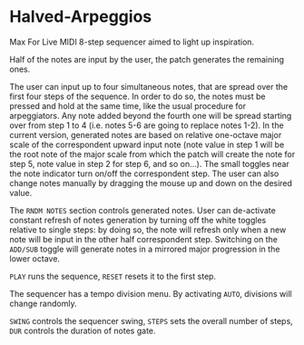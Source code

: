 # Halved-Arpeggios

Max For Live MIDI 8-step sequencer aimed to light up inspiration.

Half of the notes are input by the user, the patch generates the remaining ones.

The user can input up to four simultaneous notes, that are spread over the first four steps of the sequence. In order to do so, the notes must be pressed and hold at the same time, like the usual procedure for arpeggiators. Any note added beyond the fourth one will be spread starting over from step 1 to 4 (i.e. notes 5-6 are going to replace notes 1-2). In the current version, generated notes are based on relative one-octave major scale of the correspondent upward input note (note value in step 1 will be the root note of the major scale from which the patch will create the note for step 5, note value in step 2 for step 6, and so on...). The small toggles near the note indicator turn on/off the correspondent step. The user can also change notes manually by dragging the mouse up and down on the desired value.

The `RNDM NOTES` section controls generated notes. User can de-activate constant refresh of notes generation by turning off the white toggles relative to single steps: by doing so, the note will refresh only when a new note will be input in the other half correspondent step. Switching on the `ADD/SUB` toggle will generate notes in a mirrored major progression in the lower octave.

`PLAY` runs the sequence, `RESET` resets it to the first step.

The sequencer has a tempo division menu. By activating `AUTO`, divisions will change randomly.

`SWING` controls the sequencer swing, `STEPS` sets the overall number of steps, `DUR` controls the duration of notes gate.
